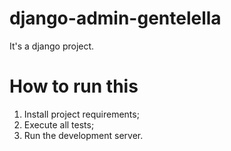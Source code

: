 # django-admin-gentelella

It's a django project.



# How to run this 
1. Install project requirements;
2. Execute all tests;
3. Run the development server.

